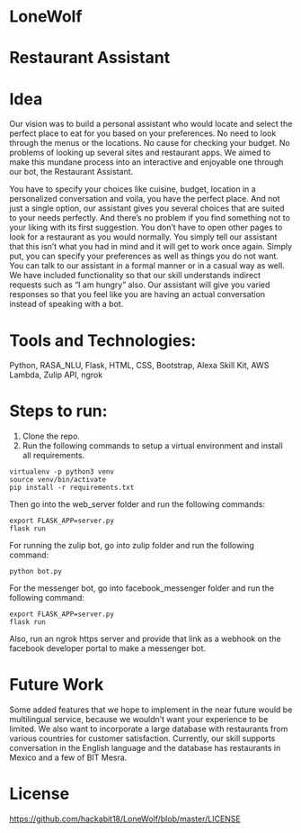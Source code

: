 # LoneWolf
# Restaurant Assistant

# Idea
Our vision was to build a personal assistant who would locate and select the perfect place to eat for you based on your 
preferences. No need to look through the menus or the locations. No cause for checking your budget. No problems of looking up 
several sites and restaurant apps. We aimed to make this mundane process into an interactive and enjoyable one through our bot, 
the Restaurant Assistant.

You have to specify your choices like cuisine, budget, location in a personalized conversation and voila, you have the perfect 
place. And not just a single option, our assistant gives you several choices that are suited to your needs perfectly. And there’s 
no problem if you find something not to your liking with its first suggestion. You don’t have to open other pages to look for a 
restaurant as you would normally. You simply tell our assistant that this isn’t what you had in mind and it will get to work once 
again. Simply put, you can specify your preferences as well as things you do not want. You can talk to our assistant in a formal 
manner or in a casual way as well. We have included functionality so that our skill understands indirect requests such as 
“I am hungry” also. Our assistant will give you varied responses so that you feel like you are having an actual conversation 
instead of speaking with a bot.

# Tools and Technologies:
Python, RASA_NLU, Flask, HTML, CSS, Bootstrap, Alexa Skill Kit, AWS Lambda, Zulip API, ngrok

# Steps to run:
1. Clone the repo.
2. Run the following commands to setup a virtual environment and install all requirements.
```
virtualenv -p python3 venv
source venv/bin/activate
pip install -r requirements.txt
```

Then go into the web_server folder and run the following commands:
```
export FLASK_APP=server.py
flask run
```

For running the zulip bot, go into zulip folder and run the following command:
```
python bot.py
```

For the messenger bot, go into facebook_messenger folder and run the following command:
```
export FLASK_APP=server.py
flask run
```
Also, run an ngrok https server and provide that link as a webhook on the facebook developer portal to make a messenger bot.

# Future Work
Some added features that we hope to implement in the near future would be multilingual service, because we wouldn’t want your 
experience to be limited. We also want to incorporate a large database with restaurants from various countries for customer 
satisfaction. Currently, our skill supports conversation in the English language and the database has restaurants in Mexico and
a few of BIT Mesra.

# License
https://github.com/hackabit18/LoneWolf/blob/master/LICENSE
